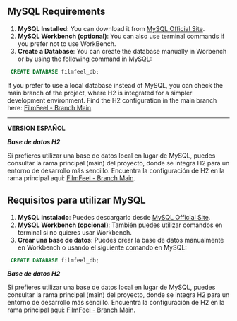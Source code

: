 ## MySQL Requirements

1. **MySQL Installed**: You can download it from [MySQL Official Site](https://www.mysql.com/downloads/).
2. **MySQL Workbench (optional)**: You can also use terminal commands if you prefer not to use WorkBench.
3. **Create a Database**: You can create the database manually in Worbench or by using the following command in MySQL:

```sql
 CREATE DATABASE filmfeel_db;
```

If you prefer to use a local database instead of MySQL, you can check the main branch of the project, where H2 is integrated for a simpler development environment. Find the H2 configuration in the main branch here: [FilmFeel - Branch Main](https://github.com/AleNaveira/FilmFeel).


---------------------------------------------------------

**VERSION ESPAÑOL**


***Base de datos H2***

Si prefieres utilizar una base de datos local en lugar de MySQL, puedes consultar la rama principal (main) del proyecto, donde se integra H2 para un entorno de desarrollo más sencillo. Encuentra la configuración de H2 en la rama principal aquí: [FilmFeel - Branch Main](https://github.com/AleNaveira/FilmFeel).



## Requisitos para utilizar MySQL

1. **MySQL instalado**: Puedes descargarlo desde [MySQL Official Site](https://www.mysql.com/downloads/).
2. **MySQL Workbench (opcional)**: También puedes utilizar comandos en terminal si no quieres usar Workbench.
3. **Crear una base de datos**: Puedes crear la base de datos manualmente en Workbench o usando el siguiente comando en MySQL:

```sql
 CREATE DATABASE filmfeel_db;
```



***Base de datos H2***

Si prefieres utilizar una base de datos local en lugar de MySQL, puedes consultar la rama principal (main) del proyecto, donde se integra H2 para un entorno de desarrollo más sencillo. Encuentra la configuración de H2 en la rama principal aquí: [FilmFeel - Branch Main](https://github.com/AleNaveira/FilmFeel).
